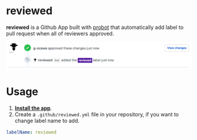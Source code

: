 # reviewed

**reviewed** is a Github App built with [probot](https://github.com/probot/probot) that automatically add label to pull request when all of reviewers approved.

![Screenshot](assets/reviewed_ss.png)  

# Usage
1. **[Install the app](https://github.com/apps/reviewed)**.
2. Create a `.github/reviewed.yml` file in your repository, if you want to change label name to add.

```yaml
labelName: reviewed
```
